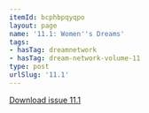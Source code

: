```yaml
---
itemId: bcphbpqyqpo
layout: page
name: '11.1: Women''s Dreams'
tags:
- hasTag: dreamnetwork
- hasTag: dream-network-volume-11
type: post
urlSlug: '11.1'
---
```

<a href="../files/pdfs/Volume_11/11.1-Dream-Network-Vol-11-No-1.pdf" download="">Download issue 11.1</a>